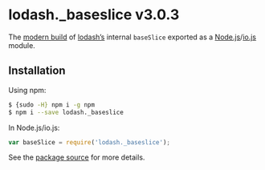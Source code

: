 # lodash._baseslice v3.0.3

The [modern build](https://github.com/lodash/lodash/wiki/Build-Differences) of [lodash’s](https://lodash.com/) internal `baseSlice` exported as a [Node.js](http://nodejs.org/)/[io.js](https://iojs.org/) module.

## Installation

Using npm:

```bash
$ {sudo -H} npm i -g npm
$ npm i --save lodash._baseslice
```

In Node.js/io.js:

```js
var baseSlice = require('lodash._baseslice');
```

See the [package source](https://github.com/lodash/lodash/blob/3.0.3-npm-packages/lodash._baseslice) for more details.
